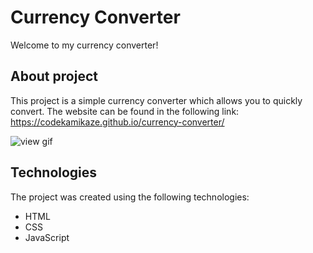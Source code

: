 # Currency Converter
Welcome to my currency converter!

## About project
This project is a simple currency converter which allows you to quickly convert. The website can be found in the following link:
https://codekamikaze.github.io/currency-converter/

 ![view gif](https://codekamikaze.github.io/currency-converter/images/view-website.gif)

## Technologies
The project was created using the following technologies:
- HTML
- CSS
- JavaScript


